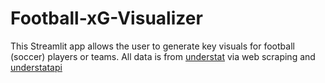 # Football-xG-Visualizer
This Streamlit app allows the user to generate key visuals for football (soccer) players or teams. All data is from [understat](https://understat.com) via web scraping and [understatapi](https://pypi.org/project/understatapi/)
